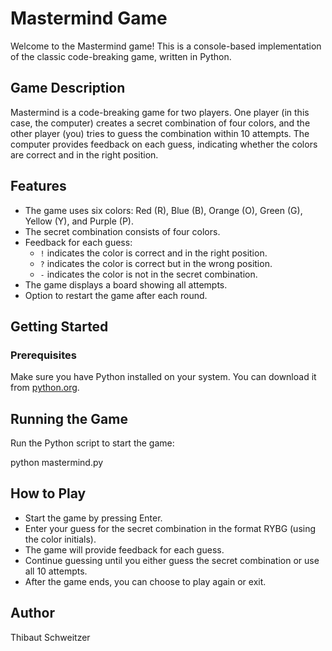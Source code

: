 # Mastermind Game
 
Welcome to the Mastermind game! This is a console-based implementation of the classic code-breaking game, written in Python.

## Game Description

Mastermind is a code-breaking game for two players. One player (in this case, the computer) creates a secret combination of four colors, and the other player (you) tries to guess the combination within 10 attempts. The computer provides feedback on each guess, indicating whether the colors are correct and in the right position.

## Features

- The game uses six colors: Red (R), Blue (B), Orange (O), Green (G), Yellow (Y), and Purple (P).
- The secret combination consists of four colors.
- Feedback for each guess:
  - `!` indicates the color is correct and in the right position.
  - `?` indicates the color is correct but in the wrong position.
  - `-` indicates the color is not in the secret combination.
- The game displays a board showing all attempts.
- Option to restart the game after each round.

## Getting Started

### Prerequisites

Make sure you have Python installed on your system. You can download it from [python.org](https://www.python.org/).

## Running the Game
Run the Python script to start the game:

python mastermind.py

## How to Play
- Start the game by pressing Enter.
- Enter your guess for the secret combination in the format RYBG (using the color initials).
- The game will provide feedback for each guess.
- Continue guessing until you either guess the secret combination or use all 10 attempts.
- After the game ends, you can choose to play again or exit.

## Author 
Thibaut Schweitzer
